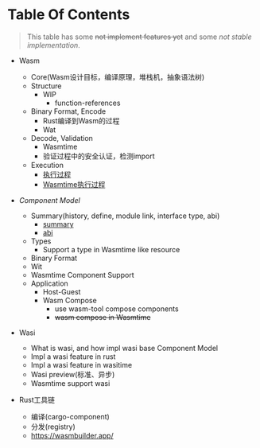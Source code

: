 # Table Of Contents
> This table has some ~~not implement features yet~~ and some _not stable implementation_.

+ Wasm
    - Core(Wasm设计目标，编译原理，堆栈机，抽象语法树)
    - Structure
        - WIP
            + function-references
    - Binary Format, Encode
        - Rust编译到Wasm的过程
        - Wat
    - Decode, Validation
        - Wasmtime
        - 验证过程中的安全认证，检测import
    - Execution
        - [执行过程](core-execution.md)
        - [Wasmtime执行过程](wasmtime-core-execution.md)
    

+ _Component Model_
    - Summary(history, define, module link, interface type, abi)
        - [summary](component-model.md)
        - [abi](canonical-abi.md)
    - Types
        - Support a type in Wasmtime like resource
    - Binary Format
    - Wit
    - Wasmtime Component Support
    - Application
        - Host-Guest
        - Wasm Compose
            - use wasm-tool compose components
            - ~~wasm compose in Wasmtime~~

+ Wasi
    - What is wasi, and how impl wasi base Component Model
    - Impl a wasi feature in rust
    - Impl a wasi feature in wasitime
    - Wasi preview(标准、异步)
    - Wasmtime support wasi

+ Rust工具链
    - 编译(cargo-component)
    - 分发(registry)
    - https://wasmbuilder.app/

